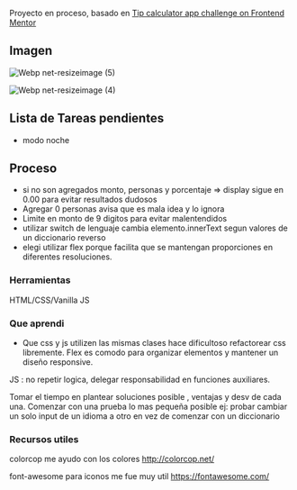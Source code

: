Proyecto en proceso, basado en [Tip calculator app challenge on Frontend Mentor](https://www.frontendmentor.io/challenges/tip-calculator-app-ugJNGbJUX)

 
 

## Imagen
 ![Webp net-resizeimage (5)](https://user-images.githubusercontent.com/46230600/153784103-bde482fe-a772-4a75-b617-ad50fd113a97.png)




![Webp net-resizeimage (4)](https://user-images.githubusercontent.com/46230600/153781916-a00fa435-0184-40a5-a4c7-e4ec08e51b44.png)


 

## Lista de Tareas pendientes 
- modo noche
 
 

## Proceso
- si no son agregados monto, personas y porcentaje => display sigue en 0.00 para evitar resultados dudosos
- Agregar 0 personas avisa que es mala idea y lo ignora
- Limite en monto de 9 digitos para evitar malentendidos
- utilizar  switch de lenguaje cambia elemento.innerText segun valores de un diccionario reverso
- elegi utilizar flex porque  facilita que se mantengan proporciones en diferentes resoluciones.


 
### Herramientas
HTML/CSS/Vanilla JS

 
### Que aprendi
- Que css y js utilizen las mismas clases hace dificultoso refactorear css libremente.
Flex es comodo para organizar elementos y mantener un diseño responsive.

JS : no repetir logica, delegar responsabilidad en funciones auxiliares.

Tomar el tiempo en plantear soluciones posible , ventajas y desv de cada una. Comenzar con una prueba  lo mas pequeña posible
ej: probar cambiar un solo input de un idioma a otro en vez de comenzar con un diccionario


### Recursos utiles
colorcop me ayudo con los colores
http://colorcop.net/

font-awesome para iconos me fue muy util
https://fontawesome.com/



